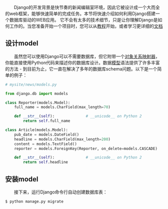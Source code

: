 　　Django的开发背景是快节奏的新闻编辑室环境，因此它被设计成一个大而全的web框架，能够快速简单的完成任务。本节将快速介绍如何利用Django搭建一个数据库驱动的WEB应用。
它不会有太多的技术细节，只是让你理解Django是如何工作的。当您准备开始一个项目时，您可以从[教程](https://github.com/jhao104/django-chinese-docs-1.10/blob/master/intro/tutorial01/%E5%BC%80%E5%8F%91%E7%AC%AC%E4%B8%80%E4%B8%AADjango%E5%BA%94%E7%94%A8%2CPart1.md)开始，或者学习更详细的[文档](https://github.com/jhao104/django-chinese-docs-1.10/blob/master/intro/%E4%BD%BF%E7%94%A8Django.md)

## 设计model

　　虽然您可以使用Django可以不需要数据库，但它附带一个[对象关系映射器](https://en.wikipedia.org/wiki/Object-relational_mapping)，你能直接使用Python代码来描述你的数据库设计。数据[模型](https://docs.djangoproject.com/en/1.10/topics/db/models/)语法提供了许多丰富的方法 - 到目前为止，它一直在解决了多年的数据库schema问题。以下是一个简单的例子：

```python
# mysite/news/models.py

from django.db import models

class Reporter(models.Model):
    full_name = models.CharField(max_length=70)

    def __str__(self):              # __unicode__ on Python 2
        return self.full_name

class Article(models.Model):
    pub_date = models.DateField()
    headline = models.CharField(max_length=200)
    content = models.TextField()
    reporter = models.ForeignKey(Reporter, on_delete=models.CASCADE)

    def __str__(self):              # __unicode__ on Python 2
        return self.headline
```

## 安装model

　　接下来，运行Django命令行自动创建数据库表：
```shell
$ python manage.py migrate
```